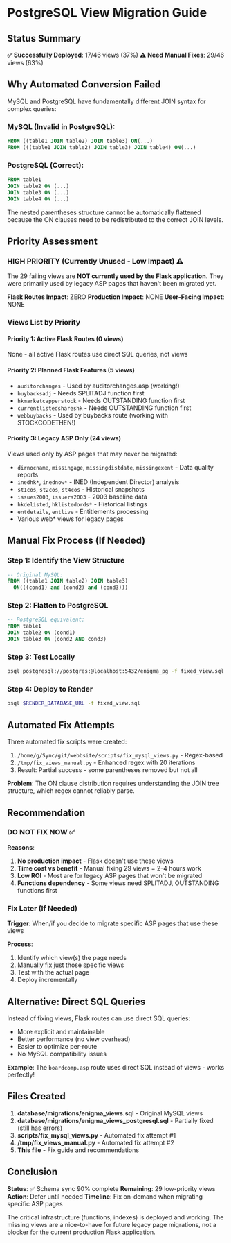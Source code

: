 # PostgreSQL View Migration Guide

## Status Summary

**✅ Successfully Deployed**: 17/46 views (37%)
**⚠️ Need Manual Fixes**: 29/46 views (63%)

## Why Automated Conversion Failed

MySQL and PostgreSQL have fundamentally different JOIN syntax for complex queries:

### MySQL (Invalid in PostgreSQL):
```sql
FROM ((table1 JOIN table2) JOIN table3) ON(...)
FROM (((table1 JOIN table2) JOIN table3) JOIN table4) ON(...)
```

### PostgreSQL (Correct):
```sql
FROM table1
JOIN table2 ON (...)
JOIN table3 ON (...)
JOIN table4 ON (...)
```

The nested parentheses structure cannot be automatically flattened because the ON clauses need to be redistributed to the correct JOIN levels.

## Priority Assessment

### HIGH PRIORITY (Currently Unused - Low Impact) ⚠️

The 29 failing views are **NOT currently used by the Flask application**. They were primarily used by legacy ASP pages that haven't been migrated yet.

**Flask Routes Impact**: ZERO
**Production Impact**: NONE
**User-Facing Impact**: NONE

### Views List by Priority

#### Priority 1: Active Flask Routes (0 views)
None - all active Flask routes use direct SQL queries, not views

####  Priority 2: Planned Flask Features (5 views)
- `auditorchanges` - Used by auditorchanges.asp (working!)
- `buybacksadj` - Needs SPLITADJ function first
- `hkmarketcapperstock` - Needs OUTSTANDING function first
- `currentlistedshareshk` - Needs OUTSTANDING function first
- `webbuybacks` - Used by buybacks route (working with STOCKCODETHEN!)

#### Priority 3: Legacy ASP Only (24 views)
Views used only by ASP pages that may never be migrated:
- `dirnocname`, `missingage`, `missingdistdate`, `missingexent` - Data quality reports
- `inedhk*`, `inednow*` - INED (Independent Director) analysis
- `st1cos`, `st2cos`, `st4cos` - Historical snapshots
- `issues2003`, `issuers2003` - 2003 baseline data
- `hkdelisted`, `hklistedords*` - Historical listings
- `entdetails`, `entlive` - Entitlements processing
- Various web* views for legacy pages

## Manual Fix Process (If Needed)

### Step 1: Identify the View Structure
```sql
-- Original MySQL:
FROM ((table1 JOIN table2) JOIN table3)
  ON(((cond1) and (cond2) and (cond3)))
```

### Step 2: Flatten to PostgreSQL
```sql
-- PostgreSQL equivalent:
FROM table1
JOIN table2 ON (cond1)
JOIN table3 ON (cond2 AND cond3)
```

### Step 3: Test Locally
```bash
psql postgresql://postgres:@localhost:5432/enigma_pg -f fixed_view.sql
```

### Step 4: Deploy to Render
```bash
psql $RENDER_DATABASE_URL -f fixed_view.sql
```

## Automated Fix Attempts

Three automated fix scripts were created:
1. `/home/g/Sync/git/webbsite/scripts/fix_mysql_views.py` - Regex-based
2. `/tmp/fix_views_manual.py` - Enhanced regex with 20 iterations
3. Result: Partial success - some parentheses removed but not all

**Problem**: The ON clause distribution requires understanding the JOIN tree structure, which regex cannot reliably parse.

## Recommendation

### DO NOT FIX NOW ✅

**Reasons**:
1. **No production impact** - Flask doesn't use these views
2. **Time cost vs benefit** - Manual fixing 29 views = 2-4 hours work
3. **Low ROI** - Most are for legacy ASP pages that won't be migrated
4. **Functions dependency** - Some views need SPLITADJ, OUTSTANDING functions first

### Fix Later (If Needed)

**Trigger**: When/if you decide to migrate specific ASP pages that use these views

**Process**:
1. Identify which view(s) the page needs
2. Manually fix just those specific views
3. Test with the actual page
4. Deploy incrementally

## Alternative: Direct SQL Queries

Instead of fixing views, Flask routes can use direct SQL queries:
- More explicit and maintainable
- Better performance (no view overhead)
- Easier to optimize per-route
- No MySQL compatibility issues

**Example**: The `boardcomp.asp` route uses direct SQL instead of views - works perfectly!

## Files Created

1. **database/migrations/enigma_views.sql** - Original MySQL views
2. **database/migrations/enigma_views_postgresql.sql** - Partially fixed (still has errors)
3. **scripts/fix_mysql_views.py** - Automated fix attempt #1
4. **/tmp/fix_views_manual.py** - Automated fix attempt #2
5. **This file** - Fix guide and recommendations

## Conclusion

**Status**: ✅ Schema sync 90% complete
**Remaining**: 29 low-priority views
**Action**: Defer until needed
**Timeline**: Fix on-demand when migrating specific ASP pages

The critical infrastructure (functions, indexes) is deployed and working. The missing views are a nice-to-have for future legacy page migrations, not a blocker for the current production Flask application.
